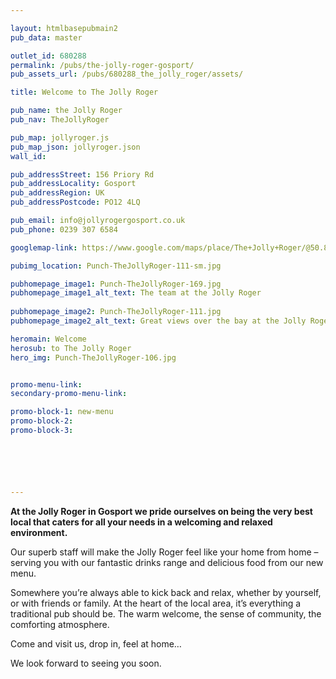 ```yaml
---

layout: htmlbasepubmain2
pub_data: master

outlet_id: 680288
permalink: /pubs/the-jolly-roger-gosport/
pub_assets_url: /pubs/680288_the_jolly_roger/assets/

title: Welcome to The Jolly Roger

pub_name: the Jolly Roger
pub_nav: TheJollyRoger

pub_map: jollyroger.js
pub_map_json: jollyroger.json
wall_id:

pub_addressStreet: 156 Priory Rd
pub_addressLocality: Gosport
pub_addressRegion: UK
pub_addressPostcode: PO12 4LQ

pub_email: info@jollyrogergosport.co.uk
pub_phone: 0239 307 6584

googlemap-link: https://www.google.com/maps/place/The+Jolly+Roger/@50.8118576,-1.1348314,17z/data=!3m1!4b1!4m5!3m4!1s0x487467962371e627:0xfea463ab16b3cfed!8m2!3d50.8118576!4d-1.1326427

pubimg_location: Punch-TheJollyRoger-111-sm.jpg

pubhomepage_image1: Punch-TheJollyRoger-169.jpg
pubhomepage_image1_alt_text: The team at the Jolly Roger
 
pubhomepage_image2: Punch-TheJollyRoger-111.jpg
pubhomepage_image2_alt_text: Great views over the bay at the Jolly Roger

heromain: Welcome
herosub: to The Jolly Roger
hero_img: Punch-TheJollyRoger-106.jpg


promo-menu-link:
secondary-promo-menu-link:

promo-block-1: new-menu
promo-block-2: 
promo-block-3: 






---
```



**At the Jolly Roger in Gosport we pride ourselves on being the very best local that caters for all your needs in a welcoming and relaxed environment.**

Our superb staff will make the Jolly Roger feel like your home from home – serving you with our fantastic drinks range and delicious food from our new menu.

Somewhere you’re always able to kick back and relax, whether by yourself, or with friends or family. At the heart of the local area, it’s everything a traditional pub should be. The warm welcome, the sense of community, the comforting atmosphere. 

Come and visit us, drop in, feel at home… 

We look forward to seeing you soon.

